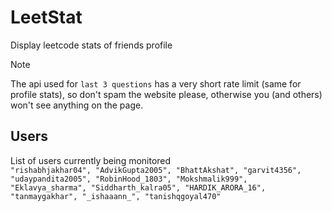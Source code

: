 # LeetStat
Display leetcode stats of friends profile

> [!NOTE]
> The api used for `last 3 questions` has a very short rate limit (same for profile stats), so don't spam the website please, otherwise you (and others) won't see anything on the page.

## Users
List of users currently being monitored
<br>
`"rishabhjakhar04", "AdvikGupta2005", "BhattAkshat", "garvit4356", "udaypandita2005", "RobinHood_1803", "Mokshmalik999", "Eklavya_sharma", "Siddharth_kalra05", "HARDIK_ARORA_16", "tanmaygakhar", "_ishaaann_", "tanishqgoyal470"`